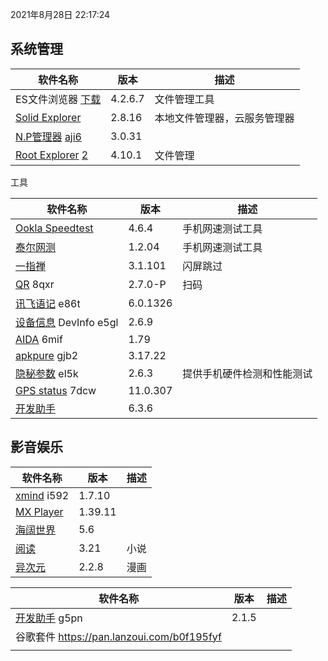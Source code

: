 2021年8月28日 22:17:24

## 系统管理

| 软件名称                                                     | 版本    | 描述                         |
| ------------------------------------------------------------ | ------- | ---------------------------- |
| ES文件浏览器 [下载](https://pan.lanzoux.com/b0f1d7s2h)       | 4.2.6.7 | 文件管理工具                 |
| [Solid Explorer](https://pan.lanzoux.com/b0f19gdfa)          | 2.8.16  | 本地文件管理器，云服务管理器 |
| [N.P管理器](https://pan.lanzoux.com/b06m0cevg)  [aji6](https://healer.lanzoui.com/i8cSrtajxsj) | 3.0.31  |                              |
| [Root Explorer](https://pan.lanzoux.com/b06ll1dfi)  [2](https://pan.lanzoui.com/b0f19kmud) | 4.10.1  | 文件管理                     |



工具

| 软件名称                                                   | 版本     | 描述                       |
| ---------------------------------------------------------- | -------- | -------------------------- |
| [Ookla Speedtest](https://pan.lanzoux.com/b0f19i6af)       | 4.6.4    | 手机网速测试工具           |
| [泰尔网测](https://myqqjd.lanzoui.com/b06ml2iaf)           | 1.2.04   | 手机网速测试工具           |
| [一指禅](https://estar.lanzoux.com/11o#)                   | 3.1.101  | 闪屏跳过                   |
| [QR](https://www.lanzoux.com/b06lnskqf)  8qxr              | 2.7\.0-P | 扫码                       |
| [讯飞语记](https://pan.lanzoux.com/b06llc0sj) e86t         | 6.0.1326 |                            |
| [设备信息](https://pan.lanzoux.com/b06mcp2le) DevInfo e5gl | 2.6.9    |                            |
| [AIDA](https://www.lanzoux.com/b06lo9kqh)  6mif            | 1.79     |                            |
| [apkpure](https://www.lanzoux.com/b06ljuo9a)  gjb2         | 3.17.22  |                            |
| [隐秘参数](https://myqqjd.lanzoux.com/b06mhavbi)  el5k     | 2.6.3    | 提供手机硬件检测和性能测试 |
| [GPS status](https://myqqjd.lanzoux.com/b06ltxx5i)  7dcw   | 11.0.307 |                            |
| [开发助手](https://pan.lanzoux.com/b06lmdxmd)              | 6.3.6    |                            |



## 影音娱乐

| 软件名称                                              | 版本    | 描述 |
| ----------------------------------------------------- | ------- | ---- |
| [xmind](https://pan.lanzoux.com/b06lkjpah)   i592     | 1.7.10  |      |
| [MX Player](https://pan.lanzoux.com/b0f19eo3c#666666) | 1.39.11 |      |
| [海阔世界](https://haikuo.lanzoui.com/u/GoldRiver)    | 5.6     |      |
| [阅读](https://www.coolapk.com/apk/256030)            | 3.21    | 小说 |
| [异次元](https://www.lanzoui.com/b595600)             | 2.2.8   | 漫画 |





| 软件名称                                                | 版本  | 描述 |
| ------------------------------------------------------- | ----- | ---- |
| [开发助手](https://pan.lanzoux.com/b06m5xvtc#g5pn) g5pn | 2.1.5 |      |
| 谷歌套件 https://pan.lanzoui.com/b0f195fyf              |       |      |
|                                                         |       |      |

